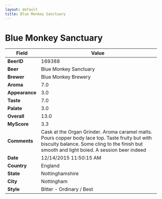 ```yaml
---
layout: default
title: Blue Monkey Sanctuary
---
```


# Blue Monkey Sanctuary

| Field         | Value     |
|---------------|-----------|
| **BeerID** | 169388 |
| **Beer** | Blue Monkey Sanctuary |
| **Brewer** | Blue Monkey Brewery |
| **Aroma** | 7.0 |
| **Appearance** | 3.0 |
| **Taste** | 7.0 |
| **Palate** | 3.0 |
| **Overall** | 13.0 |
| **MyScore** | 3.3 |
| **Comments** | Cask at the Organ Grinder. Aroma caramel malts. Pours copper body lace top. Taste fruity but with biscuity balance. Some cling to the finish but smooth and light boied. A session beer indeed |
| **Date** | 12/14/2015 11:50:15 AM |
| **Country** | England |
| **State** | Nottinghamshire |
| **City** | Nottingham |
| **Style** | Bitter - Ordinary / Best |
